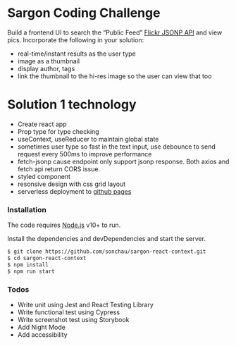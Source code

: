 # Sargon Coding Challenge

 Build a frontend UI to search the “Public Feed” [Flickr JSONP API](https://www.flickr.com/services/feeds/docs/photos_public/) and view pics. 
 Incorporate the following in your solution: 
  - real-time/instant results as the user type
  - image as a thumbnail
  - display author, tags
  - link the thumbnail to the hi-res image so the user can view that too

# Solution 1 technology
  - Create react app
  - Prop type for type checking
  - useContext, useReducer to maintain global state
  - sometimes user type so fast in the text input, use debounce to send request every 500ms to improve performance 
  - fetch-jsonp cause endpoint only support jsonp response. Both axios and fetch api return CORS issue.
  - styled component
  - resonsive design with css grid layout
  - serverless deployment to [github pages](http://sonchau.github.io/sargon-react-context)

### Installation

The code requires [Node.js](https://nodejs.org/) v10+ to run.

Install the dependencies and devDependencies and start the server.

```sh
$ git clone https://github.com/sonchau/sargon-react-context.git
$ cd sargon-react-context
$ npm install
$ npm run start
```
### Todos
 - Write unit using Jest and React Testing Library
 - Write functional test using Cypress
 - Write screenshot test using Storybook
 - Add Night Mode
 - Add accessibility
